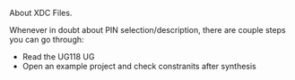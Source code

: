 About XDC Files.

Whenever in doubt about PIN selection/description,
there are couple steps you can go through:

- Read the UG118 UG
- Open an example project and check constranits after synthesis
